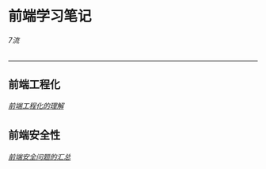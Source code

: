 # 前端学习笔记

###### 7流

---

## 前端工程化

###### [前端工程化的理解](./前端工程化的理解.md)

## 前端安全性

###### [前端安全问题的汇总](./前端安全问题汇总.MD)
